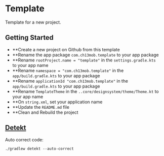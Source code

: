 # Template

Template for a new project.

## Getting Started

- **Create a new project on Github from this template
- **Rename the app package `com.ch13mob.template` to your app package
- **Rename `rootProject.name = "template"` in the `settings.gradle.kts` to your app name
- **Rename `namespace = "com.ch13mob.template"` in the `app/build.gradle.kts` to your app package
- **Rename `applicationId "com.ch13mob.template"` in the `app/build.gradle.kts` to your app package
- **Rename `TemplateTheme` in the `..core/designsystem/theme/Theme.kt` to your app name
- **On `string.xml`, set your application name
- **Update the `README.md` file
- **Clean and Rebuild the project

## [Detekt](https://github.com/detekt/detekt)
Auto correct code:

```shell
./gradlew detekt --auto-correct
```